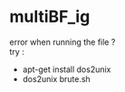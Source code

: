 # multiBF_ig
error when running the file ? <br/>
try : 
+ apt-get install dos2unix
+ dos2unix brute.sh
